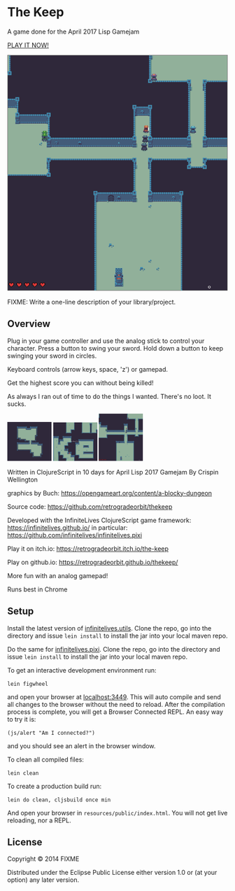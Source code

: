 # The Keep

A game done for the April 2017 Lisp Gamejam

[PLAY IT NOW!](https://retrogradeorbit.github.io/thekeep/)

![Title screen](./screenshot-04.png)

FIXME: Write a one-line description of your library/project.

## Overview

Plug in your
game controller and use the analog stick to control your character.
Press a button to swing your sword. Hold down a button to keep swinging your sword in circles.

Keyboard controls (arrow keys, space, 'z') or gamepad.

Get the highest score you can without being killed!

As always I ran out of time to do the things I wanted. There's no loot. It sucks.

<img src="screenshot-01.png" width="20%"> <img src="screenshot-03.png" width="20%"> <img src="screenshot-04.png" width="20%">

Written in ClojureScript in 10 days for April Lisp 2017 Gamejam By Crispin Wellington

graphics by Buch: https://opengameart.org/content/a-blocky-dungeon

Source code: https://github.com/retrogradeorbit/thekeep

Developed with the InfiniteLives ClojureScript game framework:
https://infinitelives.github.io/ in particular:
https://github.com/infinitelives/infinitelives.pixi

Play it on itch.io: https://retrogradeorbit.itch.io/the-keep

Play on github.io: https://retrogradeorbit.github.io/thekeep/

More fun with an analog gamepad!

Runs best in Chrome

## Setup

Install the latest version of
[infinitelives.utils](https://github.com/infinitelives/infinitelives.utils).
Clone the repo, go into the directory and issue `lein install` to
install the jar into your local maven repo.

Do the same for
[infinitelives.pixi](https://github.com/infinitelives/infinitelives.pixi).
Clone the repo, go into the directory and issue `lein install` to
install the jar into your local maven repo.

To get an interactive development environment run:

    lein figwheel

and open your browser at [localhost:3449](http://localhost:3449/).
This will auto compile and send all changes to the browser without the
need to reload. After the compilation process is complete, you will
get a Browser Connected REPL. An easy way to try it is:

    (js/alert "Am I connected?")

and you should see an alert in the browser window.

To clean all compiled files:

    lein clean

To create a production build run:

    lein do clean, cljsbuild once min

And open your browser in `resources/public/index.html`. You will not
get live reloading, nor a REPL.

## License

Copyright © 2014 FIXME

Distributed under the Eclipse Public License either version 1.0 or (at your option) any later version.
